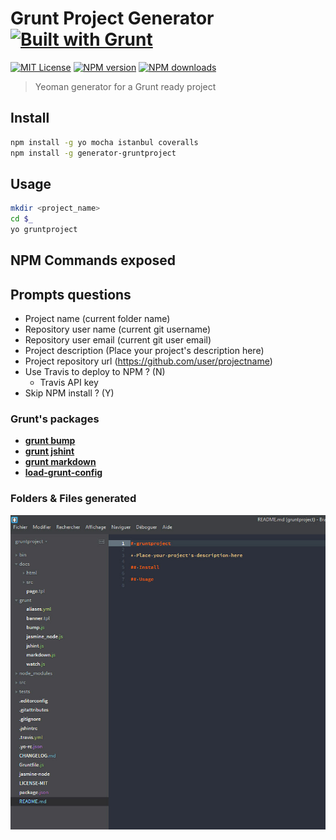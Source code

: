 # Grunt Project Generator [![Built with Grunt][grunt-img]](http://gruntjs.com/)

[![MIT License][license-img]][license-url] [![NPM version][npm-version-img]][npm-url] [![NPM downloads][npm-downloads-img]][npm-url]

> Yeoman generator for a Grunt ready project

## Install

```bash
npm install -g yo mocha istanbul coveralls
npm install -g generator-gruntproject
```

## Usage

```bash
mkdir <project_name>
cd $_
yo gruntproject
```

## NPM Commands exposed

## Prompts questions

* Project name (current folder name)
* Repository user name (current git username)
* Repository user email (current git user email)
* Project description (Place your project's description here)
* Project repository url (https://github.com/user/projectname)
* Use Travis to deploy to NPM ? (N)
    * Travis API key
* Skip NPM install ? (Y)

### Grunt's packages

* [**grunt bump**](https://www.npmjs.com/package/grunt-bump)
* [**grunt jshint**](https://www.npmjs.com/package/grunt-contrib-jshint)
* [**grunt markdown**](https://www.npmjs.com/package/grunt-markdown)
* [**load-grunt-config**](https://www.npmjs.com/package/load-grunt-config)

### Folders & Files generated

![Screenshot](./screenshot.jpg)

[grunt-img]: https://cdn.gruntjs.com/builtwith.png

[license-img]: http://img.shields.io/badge/license-MIT-blue.svg?style=flat-square
[license-url]: LICENSE-MIT

[npm-url]: https://npmjs.org/package/generator-gruntproject
[npm-version-img]: http://img.shields.io/npm/v/generator-gruntproject.svg?style=flat-square
[npm-downloads-img]: http://img.shields.io/npm/dm/generator-gruntproject.svg?style=flat-square
